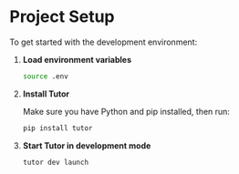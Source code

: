 
# Project Setup

To get started with the development environment:

1. **Load environment variables**

   ```bash
   source .env
   ```

2. **Install Tutor**

   Make sure you have Python and pip installed, then run:

   ```bash
   pip install tutor
   ```

3. **Start Tutor in development mode**

   ```bash
   tutor dev launch
   ```

